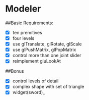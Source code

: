 Modeler
=============


##Basic Requirements:
- [x] ten premitives
- [x] four levels
- [x] use glTranslate, glRotate, glScale
- [x] use glPushMatrix, glPopMatrix
- [x] control more than one joint slider
- [x] reimplement gluLookAt

##Bonus
- [x] control levels of detail
- [x] complex shape with set of triangle
- [x] widget(sword)_
